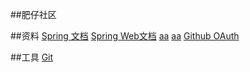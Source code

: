 ##肥仔社区

##资料
[Spring 文档](https://spring.io/guides/)
[Spring Web文档](https://spring.io/guides/gs/serving-web-content/)
[aa](https://v5.bootcss.com/docs/components/progress/)
[aa](https://www.bootstrap.cn/doc/read/146.html/)
[Github OAuth](https://docs.github.com/en/apps/oauth-apps/building-oauth-apps/creating-an-oauth-app)

##工具
[Git](https://gitcode.net/m0_53561203/community)